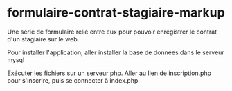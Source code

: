 # formulaire-contrat-stagiaire-markup
Une série de formulaire relié entre eux pour pouvoir enregistrer le contrat d'un stagiaire sur le web.

Pour installer l'application, aller installer la base de données dans le serveur mysql

Exécuter les fichiers sur un serveur php.
Aller au lien de inscription.php pour s'inscrire, puis se connecter à index.php
